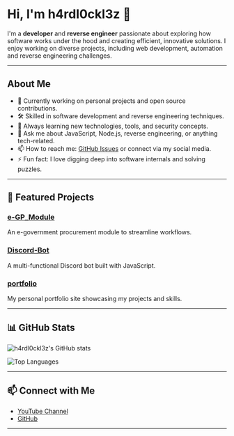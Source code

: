 # Hi, I'm h4rdl0ckl3z 👋

I'm a **developer** and **reverse engineer** passionate about exploring how software works under the hood and creating efficient, innovative solutions. I enjoy working on diverse projects, including web development, automation and reverse engineering challenges.

---

## About Me

- 🔭 Currently working on personal projects and open source contributions.
- 🛠 Skilled in software development and reverse engineering techniques.
- 🌱 Always learning new technologies, tools, and security concepts.
- 💬 Ask me about JavaScript, Node.js, reverse engineering, or anything tech-related.
- 📫 How to reach me: [GitHub Issues](https://github.com/h4rdl0ckl3z) or connect via my social media.
- ⚡ Fun fact: I love digging deep into software internals and solving puzzles.

---

## 🚀 Featured Projects

### [e-GP_Module](https://github.com/h4rdl0ckl3z/e-GP_Module)
An e-government procurement module to streamline workflows.

### [Discord-Bot](https://github.com/h4rdl0ckl3z/Discord-Bot)
A multi-functional Discord bot built with JavaScript.

### [portfolio](https://github.com/h4rdl0ckl3z/portfolio)
My personal portfolio site showcasing my projects and skills.

---

## 📊 GitHub Stats

![h4rdl0ckl3z's GitHub stats](https://github-readme-stats.vercel.app/api?username=h4rdl0ckl3z&show_icons=true&theme=tokyonight)

![Top Languages](https://github-readme-stats.vercel.app/api/top-langs/?username=h4rdl0ckl3z&layout=compact&theme=tokyonight)

---

## 📫 Connect with Me

- [YouTube Channel](https://www.youtube.com/channel/UCDVWbPPx5-WJtcn8YZ_k0Bg)
- [GitHub](https://github.com/h4rdl0ckl3z)

---
